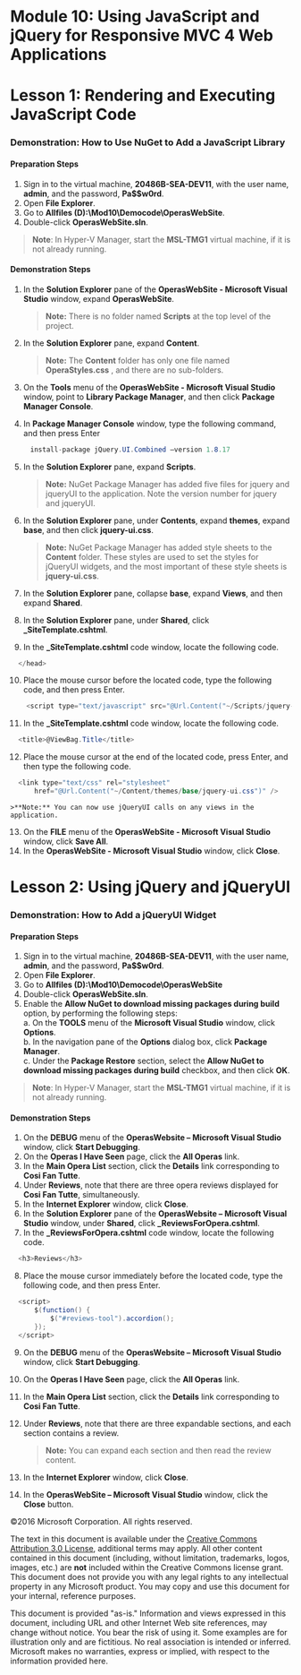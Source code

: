 ﻿# Module 10: Using JavaScript and jQuery for Responsive MVC 4 Web Applications

# Lesson 1: Rendering and Executing JavaScript Code

### Demonstration: How to Use NuGet to Add a JavaScript Library

#### Preparation Steps

1.	Sign in to the virtual machine, **20486B-SEA-DEV11**, with the user name, **admin**, and the password, **Pa$$w0rd**.
2.	Open **File Explorer**.
3.	Go to **Allfiles (D):\Mod10\Democode\OperasWebSite**.
4.	Double-click **OperasWebSite.sln**.

  >**Note**: In Hyper-V Manager, start the **MSL-TMG1** virtual machine, if it is not already running.

#### Demonstration Steps

1. In the **Solution Explorer** pane of the **OperasWebSite - Microsoft Visual Studio** window, expand **OperasWebSite**.

   >**Note:** There is no folder named **Scripts** at the top level of the project.

2. In the **Solution Explorer** pane, expand **Content**.

   >**Note:** The **Content** folder has only one file named **OperaStyles.css** , and there are no sub-folders.

3. On the **Tools** menu of the **OperasWebSite - Microsoft Visual Studio** window, point to **Library Package Manager**, and then click **Package Manager Console**.
4. In **Package Manager Console** window, type the following command, and then press Enter

  ```cs
       install-package jQuery.UI.Combined –version 1.8.17
```
5. In the **Solution Explorer** pane, expand **Scripts**.

    >**Note:** NuGet Package Manager has added five files for jquery and jqueryUI to the application. Note the version number for jquery and jqueryUI.


6. In the **Solution Explorer** pane, under **Contents**, expand **themes**, expand **base**, and then click **jquery-ui.css**.

    >**Note:** NuGet Package Manager has added style sheets to the **Content** folder. These styles are used to set the styles for jQueryUI widgets, and the most important of these style sheets is **jquery-ui.css**.

7. In the **Solution Explorer** pane, collapse **base**, expand **Views**, and then expand **Shared**.
8. In the **Solution Explorer** pane, under **Shared**, click **_SiteTemplate.cshtml**.
9. In the **_SiteTemplate.cshtml** code window, locate the following code.

  ```cs
    </head>
```
10. Place the mouse cursor before the located code, type the following code, and then press Enter.

  ```cs
      <script type="text/javascript" src="@Url.Content("~/Scripts/jquery-ui-1.8.17.js")"></script>
```
11. In the **_SiteTemplate.cshtml** code window, locate the following code.

  ```cs
    <title>@ViewBag.Title</title>
```
12. Place the mouse cursor at the end of the located code, press Enter, and then type the following code.

  ```cs
    <link type="text/css" rel="stylesheet" 
        href="@Url.Content("~/Content/themes/base/jquery-ui.css")" />
```
    >**Note:** You can now use jQueryUI calls on any views in the application. 

13. On the **FILE** menu of the **OperasWebSite - Microsoft Visual Studio** window, click **Save All**.
14. In the **OperasWebSite - Microsoft Visual Studio** window, click **Close**.

# Lesson 2: Using jQuery and jQueryUI

### Demonstration: How to Add a jQueryUI Widget

#### Preparation Steps

1.	Sign in to the virtual machine, **20486B-SEA-DEV11**, with the user name, **admin**, and the password, **Pa$$w0rd**.
2.	Open **File Explorer**.
3.	Go to **Allfiles (D):\Mod10\Democode\OperasWebSite**
4.	Double-click **OperasWebSite.sln**.
5.	Enable the **Allow NuGet to download missing packages during build** option, by performing the following steps:   
  a. On the **TOOLS** menu of the **Microsoft Visual Studio** window, click **Options**.  
  b. In the navigation pane of the **Options** dialog box, click **Package Manager**.  
  c. Under the **Package Restore** section, select the **Allow NuGet to download missing packages during build** checkbox, and then click **OK**.
  
  >**Note**: In Hyper-V Manager, start the **MSL-TMG1** virtual machine, if it is not already running.

#### Demonstration Steps

1. On the **DEBUG** menu of the **OperasWebsite – Microsoft Visual Studio** window, click **Start Debugging**.
2. On the **Operas I Have Seen** page, click the **All Operas** link.
3. In the **Main Opera List** section, click the **Details** link corresponding to **Cosi Fan Tutte**.
4. Under **Reviews**, note that there are three opera reviews displayed for **Cosi Fan Tutte**, simultaneously.
5. In the **Internet Explorer** window, click **Close**.
6. In the **Solution Explorer** pane of the **OperasWebsite – Microsoft Visual Studio** window, under **Shared**, click **_ReviewsForOpera.cshtml**.
7. In the **_ReviewsForOpera.cshtml** code window, locate the following code.

  ```cs
    <h3>Reviews</h3>
```
8. Place the mouse cursor immediately before the located code, type the following code, and then press Enter.

  ```cs
    <script>
        $(function() {
            $("#reviews-tool").accordion();
        });
    </script>
```
9. On the **DEBUG** menu of the **OperasWebsite – Microsoft Visual Studio** window, click **Start Debugging**.
10. On the **Operas I Have Seen** page, click the **All Operas** link.
11. In the **Main Opera List** section, click the **Details** link corresponding to **Cosi Fan Tutte**.
12. Under **Reviews**, note that there are three expandable sections, and each section contains a review.

     >**Note:** You can expand each section and then read the review content. 

13. In the **Internet Explorer** window, click **Close**.
14. In the **OperasWebSite – Microsoft Visual Studio** window, click the **Close** button.

©2016 Microsoft Corporation. All rights reserved.

The text in this document is available under the  [Creative Commons Attribution 3.0 License](https://creativecommons.org/licenses/by/3.0/legalcode), additional terms may apply. All other content contained in this document (including, without limitation, trademarks, logos, images, etc.) are  **not**  included within the Creative Commons license grant. This document does not provide you with any legal rights to any intellectual property in any Microsoft product. You may copy and use this document for your internal, reference purposes.

This document is provided &quot;as-is.&quot; Information and views expressed in this document, including URL and other Internet Web site references, may change without notice. You bear the risk of using it. Some examples are for illustration only and are fictitious. No real association is intended or inferred. Microsoft makes no warranties, express or implied, with respect to the information provided here.
